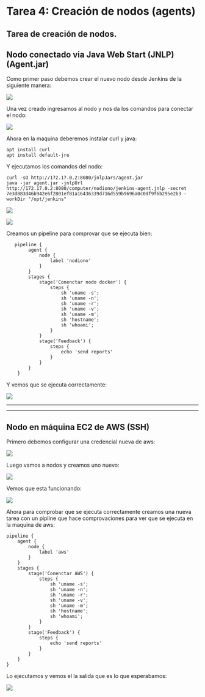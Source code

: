 # Tarea 4: Creación de nodos (agents)

## Tarea de creación de nodos.

## Nodo conectado via Java Web Start (JNLP) (Agent.jar)

Como primer paso debemos crear el nuevo nodo desde Jenkins de la siguiente manera:

![](nodos.imgs/01.png)

Una vez creado ingresamos al nodo y nos da los comandos para conectar el nodo:

![](nodos.imgs/02.png)


Ahora en la maquina deberemos instalar curl y java:

    apt install curl
    apt install default-jre 

Y ejecutamos los comandos del nodo:

    curl -sO http://172.17.0.2:8080/jnlpJars/agent.jar
    java -jar agent.jar -jnlpUrl http://172.17.0.2:8080/computer/nodiono/jenkins-agent.jnlp -secret 7e3d883d46b942e6f2801ef81a16436339d716d559b9696a0c0df9f6b295e2b3 -workDir "/opt/jenkins"

![](nodos.imgs/11.png)

![](nodos.imgs/12.png)

Creamos un pipeline para comprovar que se ejecuta bien:

       pipeline {
            agent {
                node {
                    label 'nodiono'
                }
            }
            stages {
                stage('Conenctar nodo docker') {
                    steps {
                        sh 'uname -s';
                        sh 'uname -n';
                        sh 'uname -r';
                        sh 'uname -v';
                        sh 'uname -m';
                        sh 'hostname';
                        sh 'whoami';
                    }
                }
                stage('Feedback') {
                    steps {
                        echo 'send reports'
                    }
                }
            }
        }

Y vemos que se ejecuta correctamente:

![](nodos.imgs/13.png)



---
---
##  Nodo en máquina EC2 de AWS (SSH)



Primero debemos configurar una credencial nueva de aws:

![](nodos.imgs/08.png)


Luego vamos a nodos y creamos uno nuevo:

![](nodos.imgs/07.png)

Vemos que esta funcionando:

![](nodos.imgs/09.png)

Ahora para comprobar que se ejecuta correctamente creamos una nueva tarea con un pipline que hace comprovaciones para ver que se ejecuta en la maquina de aws:

    pipeline {
        agent {
            node {
                label 'aws'
            }
        }
        stages {
            stage('Conenctar AWS') {
                steps {
                    sh 'uname -s';
                    sh 'uname -n';
                    sh 'uname -r';
                    sh 'uname -v';
                    sh 'uname -m';
                    sh 'hostname';
                    sh 'whoami';
                }
            }
            stage('Feedback') {
                steps {
                    echo 'send reports'
                }
            }
        }
    }

Lo ejecutamos y vemos el la salida que es lo que esperabamos:

![](nodos.imgs/10.png)


